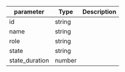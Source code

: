 | parameter | Type | Description |
| ----------- | ----------- |----------- |
| id  |  string  |    |
| name  |  string  |    |
| role  |  string  |    |
| state  |  string  |    |
| state_duration  |  number  |    |